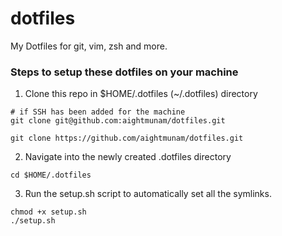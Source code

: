 # dotfiles

My Dotfiles for git, vim, zsh and more. 

### Steps to setup these dotfiles on your machine
1. Clone this repo in $HOME/.dotfiles (~/.dotfiles) directory
  ```
  # if SSH has been added for the machine
  git clone git@github.com:aightmunam/dotfiles.git 
  
  git clone https://github.com/aightmunam/dotfiles.git
  ```
  
2. Navigate into the newly created .dotfiles directory
  ```
  cd $HOME/.dotfiles
  ```
3. Run the setup.sh script to automatically set all the symlinks.
  ```
  chmod +x setup.sh
  ./setup.sh
  ```
